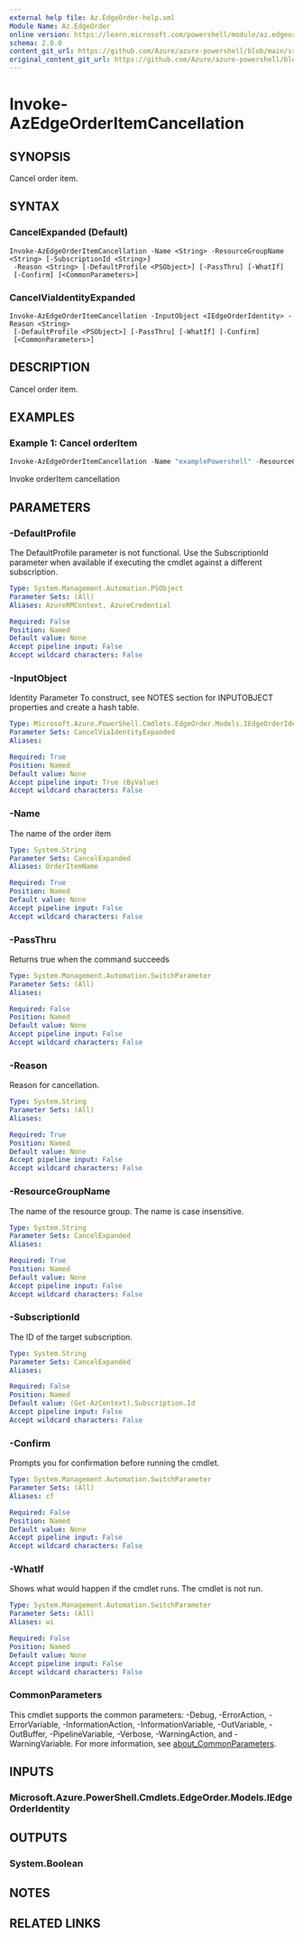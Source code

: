 ```yaml
---
external help file: Az.EdgeOrder-help.xml
Module Name: Az.EdgeOrder
online version: https://learn.microsoft.com/powershell/module/az.edgeorder/invoke-azedgeorderitemcancellation
schema: 2.0.0
content_git_url: https://github.com/Azure/azure-powershell/blob/main/src/EdgeOrder/EdgeOrder/help/Invoke-AzEdgeOrderItemCancellation.md
original_content_git_url: https://github.com/Azure/azure-powershell/blob/main/src/EdgeOrder/EdgeOrder/help/Invoke-AzEdgeOrderItemCancellation.md
---
```


# Invoke-AzEdgeOrderItemCancellation

## SYNOPSIS
Cancel order item.

## SYNTAX

### CancelExpanded (Default)
```
Invoke-AzEdgeOrderItemCancellation -Name <String> -ResourceGroupName <String> [-SubscriptionId <String>]
 -Reason <String> [-DefaultProfile <PSObject>] [-PassThru] [-WhatIf]
 [-Confirm] [<CommonParameters>]
```

### CancelViaIdentityExpanded
```
Invoke-AzEdgeOrderItemCancellation -InputObject <IEdgeOrderIdentity> -Reason <String>
 [-DefaultProfile <PSObject>] [-PassThru] [-WhatIf] [-Confirm]
 [<CommonParameters>]
```

## DESCRIPTION
Cancel order item.

## EXAMPLES

### Example 1: Cancel orderItem
```powershell
Invoke-AzEdgeOrderItemCancellation -Name "examplePowershell" -ResourceGroupName "resourceGroupName" -Reason "Test Job" -SubscriptionId SubscriptionId
```

Invoke orderItem cancellation

## PARAMETERS

### -DefaultProfile
The DefaultProfile parameter is not functional.
Use the SubscriptionId parameter when available if executing the cmdlet against a different subscription.

```yaml
Type: System.Management.Automation.PSObject
Parameter Sets: (All)
Aliases: AzureRMContext, AzureCredential

Required: False
Position: Named
Default value: None
Accept pipeline input: False
Accept wildcard characters: False
```

### -InputObject
Identity Parameter
To construct, see NOTES section for INPUTOBJECT properties and create a hash table.

```yaml
Type: Microsoft.Azure.PowerShell.Cmdlets.EdgeOrder.Models.IEdgeOrderIdentity
Parameter Sets: CancelViaIdentityExpanded
Aliases:

Required: True
Position: Named
Default value: None
Accept pipeline input: True (ByValue)
Accept wildcard characters: False
```

### -Name
The name of the order item

```yaml
Type: System.String
Parameter Sets: CancelExpanded
Aliases: OrderItemName

Required: True
Position: Named
Default value: None
Accept pipeline input: False
Accept wildcard characters: False
```

### -PassThru
Returns true when the command succeeds

```yaml
Type: System.Management.Automation.SwitchParameter
Parameter Sets: (All)
Aliases:

Required: False
Position: Named
Default value: None
Accept pipeline input: False
Accept wildcard characters: False
```

### -Reason
Reason for cancellation.

```yaml
Type: System.String
Parameter Sets: (All)
Aliases:

Required: True
Position: Named
Default value: None
Accept pipeline input: False
Accept wildcard characters: False
```

### -ResourceGroupName
The name of the resource group.
The name is case insensitive.

```yaml
Type: System.String
Parameter Sets: CancelExpanded
Aliases:

Required: True
Position: Named
Default value: None
Accept pipeline input: False
Accept wildcard characters: False
```

### -SubscriptionId
The ID of the target subscription.

```yaml
Type: System.String
Parameter Sets: CancelExpanded
Aliases:

Required: False
Position: Named
Default value: (Get-AzContext).Subscription.Id
Accept pipeline input: False
Accept wildcard characters: False
```

### -Confirm
Prompts you for confirmation before running the cmdlet.

```yaml
Type: System.Management.Automation.SwitchParameter
Parameter Sets: (All)
Aliases: cf

Required: False
Position: Named
Default value: None
Accept pipeline input: False
Accept wildcard characters: False
```

### -WhatIf
Shows what would happen if the cmdlet runs.
The cmdlet is not run.

```yaml
Type: System.Management.Automation.SwitchParameter
Parameter Sets: (All)
Aliases: wi

Required: False
Position: Named
Default value: None
Accept pipeline input: False
Accept wildcard characters: False
```

### CommonParameters
This cmdlet supports the common parameters: -Debug, -ErrorAction, -ErrorVariable, -InformationAction, -InformationVariable, -OutVariable, -OutBuffer, -PipelineVariable, -Verbose, -WarningAction, and -WarningVariable. For more information, see [about_CommonParameters](http://go.microsoft.com/fwlink/?LinkID=113216).

## INPUTS

### Microsoft.Azure.PowerShell.Cmdlets.EdgeOrder.Models.IEdgeOrderIdentity

## OUTPUTS

### System.Boolean

## NOTES

## RELATED LINKS
